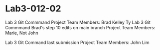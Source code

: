 # Lab3-012-02
Lab 3 Git Commmand
Project Team Members:
Brad Kelley
Ty
Lab 3 Git Commmand Brad's step 10 edits on main branch
Project Team Members: Marie, Not John

Lab 3 Git Command last submission 
Project Team Members: John Lim